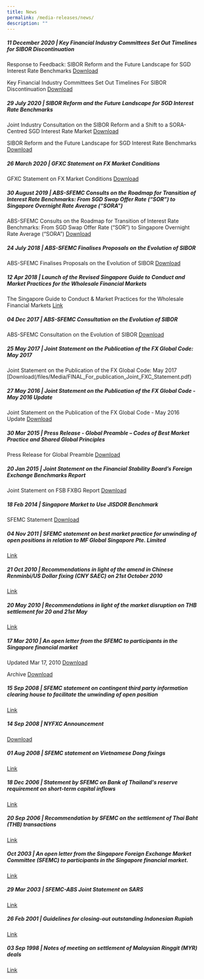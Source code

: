 ```yaml
---
title: News
permalink: /media-releases/news/
description: ""
---
```

##### 11 December 2020 | Key Financial Industry Committees Set Out Timelines for SIBOR Discontinuation ##### 
Response to Feedback: SIBOR Reform and the Future Landscape for SGD Interest Rate Benchmarks
[Download](/files/Media/Response%20to%20Feedback%20-%20SIBOR%20Reform%20and%20the%20Future%20Landscape%20for%20SGD%20Interest%20Rate%20Benchmarks.pdf)

Key Financial Industry Committees Set Out Timelines For SIBOR Discontinuation 
[Download](/files/Media/Key%20Financial%20Industry%20Committees%20Set%20Out%20Timelines%20For%20SIBOR%20Discontinuation.pdf)

##### 29 July 2020 | SIBOR Reform and the Future Landscape for SGD Interest Rate Benchmarks ##### 
Joint Industry Consultation on the SIBOR Reform and a Shift to a SORA-Centred SGD Interest Rate Market [Download](/files/Media/Joint%20Industry%20Consultation%20SIBOR%20Reform%20and%20Shift%20to%20SORA-Centered%20SGD%20Interest%20Rate%20Market.pdf) 

SIBOR Reform and the Future Landscape for SGD Interest Rate Benchmarks [Download](/files/Media/SIBOR%20Reform%20and%20the%20Future%20Landscape%20for%20SGD%20Interest%20Rate%20Benchmarks.pdf)

##### 26 March 2020 | GFXC Statement on FX Market Conditions #####
GFXC Statement on FX Market Conditions
[Download](/files/Media/GFXC%20Statement%20March%202020.pdf)

##### 30 August 2019 | ABS-SFEMC Consults on the Roadmap for Transition of Interest Rate Benchmarks: From SGD Swap Offer Rate (“SOR”) to Singapore Overnight Rate Average (“SORA”) #####
ABS-SFEMC Consults on the Roadmap for Transition of Interest Rate Benchmarks: From SGD Swap Offer Rate (“SOR”) to Singapore Overnight Rate Average (“SORA”)
[Download](/files/Media/30Aug2019-ABS-SFEMC%20Media%20Release%20on%20Roadmap%20for%20Transition%20of%20Interest%20Rate%20Benchmarks.pdf)

##### 24 July 2018 | ABS-SFEMC Finalises Proposals on the Evolution of SIBOR #####
ABS-SFEMC Finalises Proposals on the Evolution of SIBOR 
[Download](/files/Media/24Jul2018-ABS-SFEMC-finalises-proposal-evolution-SIBOR.pdf)

##### 12 Apr 2018 | Launch of the Revised Singapore Guide to Conduct and Market Practices for the Wholesale Financial Markets #####
The Singapore Guide to Conduct & Market Practices for the Wholesale Financial Markets [Link](/industry-good-practice/blue-book/)

##### 04 Dec 2017 | ABS-SFEMC Consultation on the Evolution of SIBOR #####
ABS-SFEMC Consultation on the Evolution of SIBOR
[Download](/files/Media/ABS-SFEMC-Consultation-on-the-Evolution-of-SIBOR.pdf)

##### 25 May 2017 |  Joint Statement on the Publication of the FX Global Code: May 2017 #####
Joint Statement on the Publication of the FX Global Code: May 2017
[Download(/files/Media/FINAL_For_publication_Joint_FXC_Statement.pdf)

##### 27 May 2016 | Joint Statement on the Publication of the FX Global Code - May 2016 Update #####
Joint Statement on the Publication of the FX Global Code - May 2016 Update
[Download](/files/Media/Joint_Statement_May_2016.pdf)

##### 30 Mar 2015 | Press Release - Global Preamble – Codes of Best Market Practice and Shared Global Principles #####
Press Release for Global Preamble
[Download](/files/Media/30_March_2015_Press_Release.pdf)

##### 20 Jan 2015 | Joint Statement on the Financial Stability Board’s Foreign Exchange Benchmarks Report #####
Joint Statement on FSB FXBG Report
[Download](/files/Media/Joint_Statement_on_FSB_FXBG_Report.pdf)

##### 18 Feb 2014 | Singapore Market to Use JISDOR Benchmark #####
SFEMC Statement
[Download](/files/Media/SFEMC_Statement_-_18_Feb_2014-FINAL.pdf)

##### 04 Nov 2011 | SFEMC statement on best market practice for unwinding of open positions in relation to MF Global Singapore Pte. Limited #####
[Link](/media-releases/Posts/2011-sfemc-statement-mf-global-singapore/)

#####  21 Oct 2010 | Recommendations in light of the amend in Chinese Renminbi/US Dollar fixing (CNY SAEC) on 21st October 2010 ##### 

[Link](/media-releases/Posts/2010-recommendations-cny-saec)

#####  20 May 2010 | Recommendations in light of the market disruption on THB settlement for 20 and 21st May ##### 

[Link](/media-releases/Posts/2010-recommendations-market-disruption-thb-settlement)

#####  17 Mar 2010 | An open letter from the SFEMC to participants in the Singapore financial market ##### 
Updated Mar 17, 2010
[Download](/files/Media/UPT_17Mar10.pdf)

Archive 
[Download](/files/Media/UPT_Archive.pdf)

#####  15 Sep 2008 | SFEMC statement on contingent third party information clearing house to facilitate the unwinding of open position  ##### 

[Link](/media-releases/Posts/2008-sfemc-statement-third-party-information-clearing-house)

#####  14 Sep 2008 |  NYFXC Announcement  ##### 
[Download](/files/Media/NYFX%20announcement_14Sep08.pdf)

#####  01 Aug 2008 | SFEMC statement on Vietnamese Dong fixings  ##### 

[Link](/media-releases/Posts/2008-sfemc-statement-vietnamese-dong-fixing)

#####  18 Dec 2006 | Statement by SFEMC on Bank of Thailand's reserve requirement on short-term capital inflows  ##### 

[Link](/media-releases/Posts/2006-sfemc-statement-bank-of-thailand-reserve-requirement)

#####  20 Sep 2006 | Recommendation by SFEMC on the settlement of Thai Baht (THB) transactions  ##### 

[Link](/media-releases/Posts/2006-recommendations-thai-baht-transaction-settlement)

#####  Oct 2003 |  An open letter from the Singapore Foreign Exchange Market Committee (SFEMC) to participants in the Singapore financial market.  ##### 

[Link](/media-releases/Posts/sfemc-open-letter-to-singapore-financial-market)

#####  29 Mar 2003 | SFEMC-ABS Joint Statement on SARS  ##### 

[Link](/media-releases/Posts/2003-sfemc-abs-joint-statement-on-sars)

##### 26 Feb 2001 | Guidelines for closing-out outstanding Indonesian Rupiah  ##### 

[Link](/media-releases/Posts/2001-guidelines-closing-outstanding-indonesian-rupiah)

##### 03 Sep 1998 | Notes of meeting on settlement of Malaysian Ringgit (MYR) deals #####

[Link](/media-releases/Posts/1998-meeting-notes-malaysian-ringgit-deal-settlement)